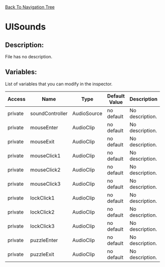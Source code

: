 [Back To Navigation Tree](https://wesleywh.github.io/githubpages/docs/navigation.html)
# UISounds

## Description:
File has no description.

## Variables:
List of variables that you can modify in the inspector.

|Access|Name|Type|Default Value|Description|
|---|---|---|---|---|
|private|soundController|AudioSource|no default|No description.|
|private|mouseEnter|AudioClip|no default|No description.|
|private|mouseExit|AudioClip|no default|No description.|
|private|mouseClick1|AudioClip|no default|No description.|
|private|mouseClick2|AudioClip|no default|No description.|
|private|mouseClick3|AudioClip|no default|No description.|
|private|lockClick1|AudioClip|no default|No description.|
|private|lockClick2|AudioClip|no default|No description.|
|private|lockClick3|AudioClip|no default|No description.|
|private|puzzleEnter|AudioClip|no default|No description.|
|private|puzzleExit|AudioClip|no default|No description.|
